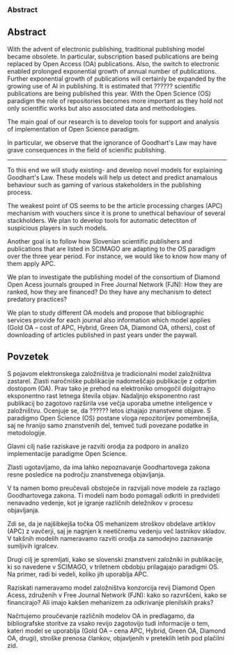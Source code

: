 ### Abstract

## Abstract

With the advent of electronic publishing, traditional publishing model became obsolete. In particular, subscription based publications are being replaced by Open Access (OA) publications. Also, the switch to electronic enabled prolonged exponential growth of annual number of publications. Further exponential growth of publications will certainly be expanded by the growing use of AI in publishing. It is estimated that ?????? scientific publications are being published this year.  With the Open Science (OS) paradigm the role of repositories becomes more important as they hold not only scientific works but also associated data and methodologies.

The main goal of our research is to develop tools for support and analysis of implementation of Open Science paradigm. 

In particular, we observe that the ignorance of Goodhart's Law may have grave consequences in the field of scienific publishing.  

----

To this end we will study existing- and develop novel models for explaining Goodhart's Law. These models will help us detect and predict anamalous behaviour such as gaming of various stakeholders in the publishing process.

The weakest point of OS seems to be the article processing charges (APC) mechanism with vouchers since it is prone to unethical behaviour of several stackholders. We plan to develop tools for automatic detectiton of suspicious players in such models.

Another goal is to follow how Slovenian scientific publishers and publications that are listed in SCIMAGO are adapting to the OS paradigm over the three year period. For instance, we would like to know how many of them apply APC.

We plan to investigate the publishing model of the consortium of Diamond Open Acess journals grouped in Free Journal Network (FJN): How they are ranked, how they are financed? Do they have any mechanism to detect predatory practices?

We plan to study different OA models and propose that bibliographic services provide for each journal also information which model applies (Gold OA – cost of APC, Hybrid, Green OA, Diamond OA, others), cost of downloading of articles published in past years under the paywall.


## Povzetek

S pojavom elektronskega založništva je tradicionalni model založništva zastarel. Zlasti naročniške publikacije nadomeščajo publikacije z odprtim dostopom (OA). Prav tako je prehod na elektroniko omogočil dolgotrajno eksponentno rast letnega števila objav. Nadaljnjo eksponentno rast publikacij bo zagotovo razširila vse večja uporaba umetne inteligence v založništvu. Ocenjuje se, da ?????? letos izhajajo znanstvene objave.  S paradigmo Open Science (OS) postane vloga repozitorijev pomembnejša, saj ne hranijo samo znanstvenih del, temveč tudi povezane podatke in metodologije.

Glavni cilj naše raziskave je razviti orodja za podporo in analizo implementacije paradigme Open Science. 

Zlasti ugotavljamo, da ima lahko nepoznavanje Goodhartovega zakona resne posledice na področju znanstvenega objavljanja.

V ta namen bomo preučevali obstoječe in razvijali nove modele za razlago Goodhartovega zakona. Ti modeli nam bodo pomagali odkriti in predvideti nenavadno vedenje, kot je igranje različnih deležnikov v procesu objavljanja.

Zdi se, da je najšibkejša točka OS mehanizem stroškov obdelave artiklov (APC) z vavčerji, saj je nagnjen k neetičnemu vedenju več lastnikov skladov. V takšnih modelih nameravamo razviti orodja za samodejno zaznavanje sumljivih igralcev.

Drugi cilj je spremljati, kako se slovenski znanstveni založniki in publikacije, ki so navedene v SCIMAGO, v triletnem obdobju prilagajajo paradigmi OS. Na primer, radi bi vedeli, koliko jih uporablja APC.

Raziskati nameravamo model založništva konzorcija revij Diamond Open Acess, združenih v Free Journal Network (FJN): kako so razvrščeni, kako se financirajo? Ali imajo kakšen mehanizem za odkrivanje plenilskih praks?

Načrtujemo proučevanje različnih modelov OA in predlagamo, da bibliografske storitve za vsako revijo zagotovijo tudi informacije o tem, kateri model se uporablja (Gold OA – cena APC, Hybrid, Green OA, Diamond OA, drugi), stroške prenosa člankov, objavljenih v preteklih letih pod plačilni zid.





